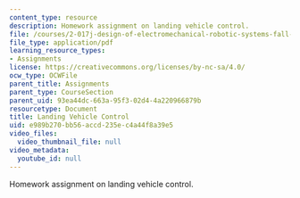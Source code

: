 ```yaml
---
content_type: resource
description: Homework assignment on landing vehicle control.
file: /courses/2-017j-design-of-electromechanical-robotic-systems-fall-2009/e989b270bb56accd235ec4a44f8a39e5_MIT2_017JF09_p35.pdf
file_type: application/pdf
learning_resource_types:
- Assignments
license: https://creativecommons.org/licenses/by-nc-sa/4.0/
ocw_type: OCWFile
parent_title: Assignments
parent_type: CourseSection
parent_uid: 93ea44dc-663a-95f3-02d4-4a220966879b
resourcetype: Document
title: Landing Vehicle Control
uid: e989b270-bb56-accd-235e-c4a44f8a39e5
video_files:
  video_thumbnail_file: null
video_metadata:
  youtube_id: null
---
```

Homework assignment on landing vehicle control.